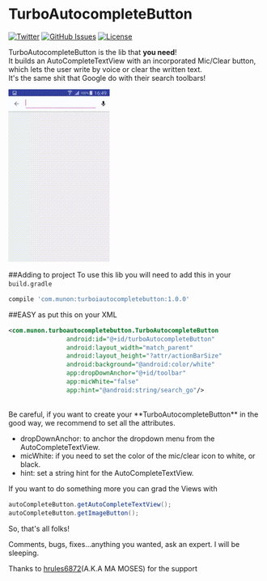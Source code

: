 # TurboAutocompleteButton

[![Twitter](http://img.shields.io/badge/contact-@drmunon-red.svg?style=flat)](http://twitter.com/drmunon)
[![GitHub Issues](http://img.shields.io/github/issues/Mun0n/TurboImageProject.svg?style=flat)](http://github.com/Mun0n/TurboAutocompleteButton/issues)
[![License](https://img.shields.io/badge/license-MIT-yellow.svg?style=flat)](http://opensource.org/licenses/MIT)

TurboAutocompleteButton is the lib that **you need**! 
<br>
It builds an AutoCompleteTextView with an incorporated Mic/Clear button, which lets the user write by voice or clear the written text.
<br>It's the same shit that Google do with their search toolbars!

![TurboAutocompleteButton preview](out.gif)

##Adding to project
To use this lib you will need to add this in your `build.gradle`

```gradle
compile 'com.munon:turboiautocompletebutton:1.0.0'
```

##EASY 
as put this on your XML

```xml
<com.munon.turboautocompletebutton.TurboAutocompleteButton
                android:id="@+id/turboAutocompleteButton"
                android:layout_width="match_parent"
                android:layout_height="?attr/actionBarSize"
                android:background="@android:color/white"
                app:dropDownAnchor="@+id/toolbar"
                app:micWhite="false"
                app:hint="@android:string/search_go"/>
```
<br>
Be careful, if you want to create your **TurboAutocompleteButton** in the good way, we recommend to set all the attributes.

+ dropDownAnchor: to anchor the dropdown menu from the AutoCompleteTextView.
+ micWhite: if you need to set the color of the mic/clear icon to white, or black.
+ hint: set a string hint for the AutoCompleteTextView.

If you want to do something more you can grad the Views with
```java
autoCompleteButton.getAutoCompleteTextView();
autoCompleteButton.getImageButton();
```

So, that's all folks!

Comments, bugs, fixes...anything you wanted, ask an expert. I will be sleeping.

Thanks to [hrules6872](https://github.com/hrules6872)(A.K.A MA MOSES) for the support
